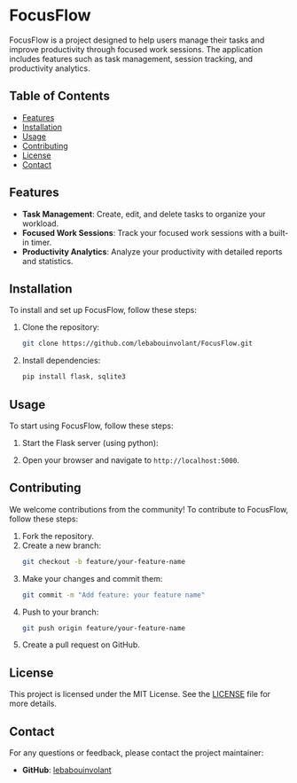 # FocusFlow

FocusFlow is a project designed to help users manage their tasks and improve productivity through focused work sessions. The application includes features such as task management, session tracking, and productivity analytics.

## Table of Contents

- [Features](#features)
- [Installation](#installation)
- [Usage](#usage)
- [Contributing](#contributing)
- [License](#license)
- [Contact](#contact)

## Features

- **Task Management**: Create, edit, and delete tasks to organize your workload.
- **Focused Work Sessions**: Track your focused work sessions with a built-in timer.
- **Productivity Analytics**: Analyze your productivity with detailed reports and statistics.

## Installation

To install and set up FocusFlow, follow these steps:

1. Clone the repository:
    ```sh
    git clone https://github.com/lebabouinvolant/FocusFlow.git
    ```
3. Install dependencies:
    ```sh
    pip install flask, sqlite3
    ```

## Usage

To start using FocusFlow, follow these steps:

1. Start the Flask server (using python):

2. Open your browser and navigate to `http://localhost:5000`.

## Contributing

We welcome contributions from the community! To contribute to FocusFlow, follow these steps:

1. Fork the repository.
2. Create a new branch:
    ```sh
    git checkout -b feature/your-feature-name
    ```
3. Make your changes and commit them:
    ```sh
    git commit -m "Add feature: your feature name"
    ```
4. Push to your branch:
    ```sh
    git push origin feature/your-feature-name
    ```
5. Create a pull request on GitHub.

## License

This project is licensed under the MIT License. See the [LICENSE](LICENSE) file for more details.

## Contact

For any questions or feedback, please contact the project maintainer:

- **GitHub**: [lebabouinvolant](https://github.com/lebabouinvolant)
